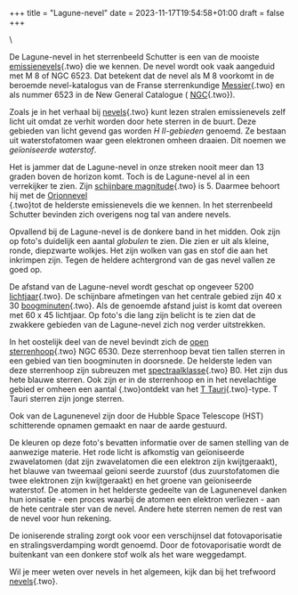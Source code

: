 +++
title = "Lagune-nevel"
date = 2023-11-17T19:54:58+01:00
draft = false
+++

\

De Lagune-nevel in het sterrenbeeld Schutter is een van de mooiste
[emissienevels](emissienevel.html){.two} die we kennen. De nevel wordt
ook vaak aangeduid met M 8 of NGC 6523. Dat betekent dat de nevel als M
8 voorkomt in de beroemde nevel-katalogus van de Franse sterrenkundige
[Messier](messierl.html){.two} en als nummer 6523 in de New General
Catalogue ( [NGC](ngc.html){.two}).

Zoals je in het verhaal bij [nevels](nevels.html){.two} kunt lezen
stralen emissienevels zelf licht uit omdat ze verhit worden door hete
sterren in de buurt. Deze gebieden van licht gevend gas worden *H
II-gebieden* genoemd. Ze bestaan uit waterstofatomen waar geen
elektronen omheen draaien. Dit noemen we *geïoniseerde waterstof*.

Het is jammer dat de Lagune-nevel in onze streken nooit meer dan 13
graden boven de horizon komt. Toch is de Lagune-nevel al in een
verrekijker te zien. Zijn [schijnbare magnitude](magnitud.html){.two} is
5. Daarmee behoort hij met de [Orionnevel\
](orionnevel.html){.two}tot de helderste emissienevels die we kennen. In
het sterrenbeeld Schutter bevinden zich overigens nog tal van andere
nevels.

Opvallend bij de Lagune-nevel is de donkere band in het midden. Ook zijn
op foto\'s duidelijk een aantal *globulen* te zien. Die zien er uit als
kleine, ronde, diepzwarte wolkjes. Het zijn wolken van gas en stof die
aan het inkrimpen zijn. Tegen de heldere achtergrond van de gas nevel
vallen ze goed op.

De afstand van de Lagune-nevel wordt geschat op ongeveer 5200
[lichtjaar](lichtjaa.html){.two}. De schijnbare afmetingen van het
centrale gebied zijn 40 x 30 [boogminuten](hoeken.html){.two}. Als de
genoemde afstand juist is komt dat overeen met 60 x 45 lichtjaar. Op
foto\'s die lang zijn belicht is te zien dat de zwakkere gebieden van de
Lagune-nevel zich nog verder uitstrekken.

In het oostelijk deel van de nevel bevindt zich de [open\
sterrenhoop](openster.html){.two} NGC 6530. Deze sterrenhoop bevat tien
tallen sterren in een gebied van tien boogminuten in doorsnede. De
helderste leden van deze sterrenhoop zijn subreuzen met
[spectraalklasse](spectraa.html){.two} B0. Het zijn dus hete blauwe
sterren. Ook zijn er in de sterrenhoop en in het nevelachtige gebied er
omheen een aantal [](verander.html){.two}ontdekt van het [T
Tauri](t%20tauri..html){.two}-type. T Tauri sterren zijn jonge sterren.

Ook van de Lagunenevel zijn door de Hubble Space Telescope (HST)
schitterende opnamen gemaakt en naar de aarde gestuurd.

De kleuren op deze foto\'s bevatten informatie over de samen stelling
van de aanwezige materie. Het rode licht is afkomstig van geïoniseerde
zwavelatomen (dat zijn zwavelatomen die een elektron zijn kwijtgeraakt),
het blauwe van tweemaal geïoni seerde zuurstof (dus zuurstofatomen die
twee elektronen zijn kwijtgeraakt) en het groene van geïoniseerde
waterstof. De atomen in het helderste gedeelte van de Lagunenevel danken
hun ionisatie - een proces waarbij de atomen een elektron verliezen -
aan de hete centrale ster van de nevel. Andere hete sterren nemen de
rest van de nevel voor hun rekening.

De ioniserende straling zorgt ook voor een verschijnsel dat
fotovaporisatie en stralingsverdamping wordt genoemd. Door de
fotovaporisatie wordt de buitenkant van een donkere stof wolk als het
ware weggedampt.

Wil je meer weten over nevels in het algemeen, kijk dan bij het
trefwoord [nevels](nevels.html){.two}.
